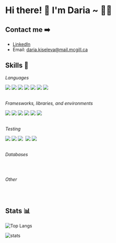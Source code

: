 <!-- <h1 style="color: lightblue; background: #050F2C; padding: 10px 15px; border-radius: 20px; text-align: center; border: 2px dotted #833A5D">
</h1> -->

# Hi there! 👋 I'm Daria ~ 👩‍💻

<!-- I'm a full-stack web developer


<!-- -----

## My work

Check out my portfolio website -->

## Contact me ➡️

- [LinkedIn](https://www.linkedin.com/in/daria-kiseleva/)
- Email: daria.kiseleva@mail.mcgill.ca

<!-- ## My work

See my featured projects in my ✨ [portfolio](http://dariakiseleva.github.io) ✨ -->

## Skills 🔧

_Languages_

<div>
    <img src="https://img.shields.io/badge/JavaScript-F7DF1E?style=for-the-badge&logo=javascript&logoColor=black" />
    <img src="https://img.shields.io/badge/Python-14354C?style=for-the-badge&logo=python&logoColor=white" />
    <img src="https://img.shields.io/badge/Ruby-CC342D?style=for-the-badge&logo=ruby&logoColor=white" />
    <img src="https://img.shields.io/badge/Java-ED8B00?style=for-the-badge&logo=java&logoColor=white" />
    <img src="https://img.shields.io/badge/C-00599C?style=for-the-badge&logo=c&logoColor=white" />
    <img src="https://img.shields.io/badge/HTML5-E34F26?style=for-the-badge&logo=html5&logoColor=white" />
    <img src="https://img.shields.io/badge/CSS3-1572B6?style=for-the-badge&logo=css3&logoColor=white" />
</div><br>

_Framesworks, libraries, and environments_

<div>
    <img src="https://img.shields.io/badge/Node.js-339933?style=for-the-badge&logo=nodedotjs&logoColor=white">
    <img src="https://img.shields.io/badge/React-20232A?style=for-the-badge&logo=react&logoColor=61DAFB">
    <img src="https://img.shields.io/badge/Express.js-000000?style=for-the-badge&logo=express&logoColor=white">
    <img src="https://img.shields.io/badge/jQuery-0769AD?style=for-the-badge&logo=jquery&logoColor=white">
    <img src="https://img.shields.io/badge/Ruby_on_Rails-CC0000?style=for-the-badge&logo=ruby-on-rails&logoColor=white">
    <img src="https://img.shields.io/badge/Sass-CC6699?style=for-the-badge&logo=sass&logoColor=white">
</div><br>

_Testing_

<div>
    <img src="https://img.shields.io/badge/Mocha-8D6748?style=for-the-badge&logo=Mocha&logoColor=white">
    <img src="https://img.shields.io/badge/chai-A30701?style=for-the-badge&logo=chai&logoColor=white">
    <img src="https://img.shields.io/badge/Jest-C21325?style=for-the-badge&logo=jest&logoColor=white">
    <img src="">
    <img src="https://img.shields.io/badge/storybook-FF4785?style=for-the-badge&logo=storybook&logoColor=white">
    <img src="https://img.shields.io/badge/Cypress-17202C?style=for-the-badge&logo=cypress&logoColor=white">
</div><br>

_Databases_

<div>
    <img src="">
    <img src="">
    <img src="">
</div><br>

_Other_

<div>
    <img src="">
    <img src="">
    <img src="">
</div><br>

## Stats 📊

![Top Langs](https://github-readme-stats.vercel.app/api/top-langs/?username=dariakiseleva&layout=compact&theme=algolia)

![stats](https://github-readme-stats.vercel.app/api?username=dariakiseleva&show_icons=true&locale=en&theme=algolia)

<!--
**dariakiseleva/dariakiseleva** is a ✨ _special_ ✨ repository because its `README.md` (this file) appears on your GitHub profile.

Here are some ideas to get you started:

- 🔭 I’m currently working on ...
- 🌱 I’m currently learning ...
- 👯 I’m looking to collaborate on ...
- 🤔 I’m looking for help with ...
- 💬 Ask me about ...
- 📫 How to reach me: ...
- 😄 Pronouns: ...
- ⚡ Fun fact: ...
-->
